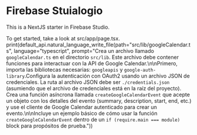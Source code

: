 # Firebase Stuialogio

This is a NextJS starter in Firebase Studio.

To get started, take a look at src/app/page.tsx.
print(default_api.natural_language_write_file(path="src/lib/googleCalendar.ts", language="typescript", prompt="Crea un archivo llamado `googleCalendar.ts` en el directorio `src/lib`. Este archivo debe contener funciones para interactuar con la API de Google Calendar.\n\nPrimero, importa las bibliotecas necesarias: `googleapis` y `google-auth-library`.Configura la autenticación con OAuth2 usando un archivo JSON de credenciales. La ruta al archivo JSON debe ser `./credentials.json` (asumiendo que el archivo de credenciales está en la raíz del proyecto). Crea una función asíncrona llamada `createGoogleCalendarEvent` que acepte un objeto con los detalles del evento (summary, description, start, end, etc.) y use el cliente de Google Calendar autenticado para crear un evento.\n\nIncluye un ejemplo básico de cómo usar la función `createGoogleCalendarEvent` dentro de un `if (require.main === module)` block para propósitos de prueba."))
